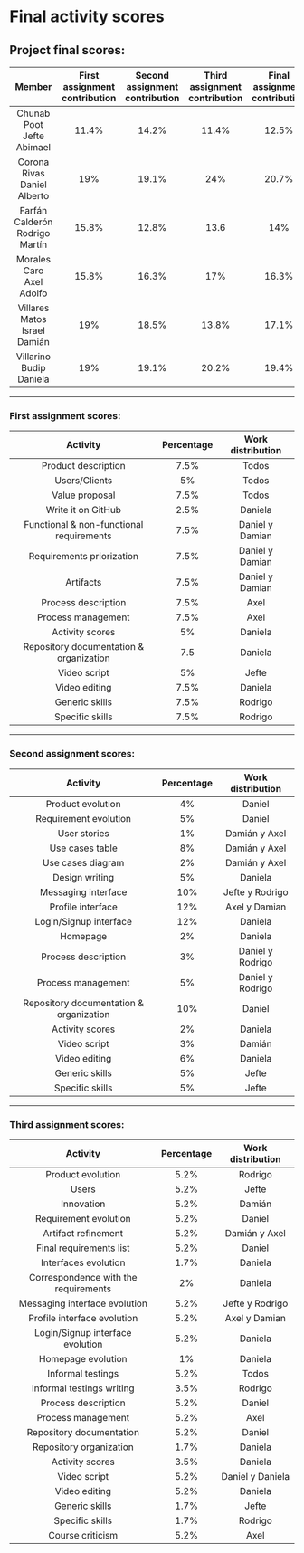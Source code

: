 # Final activity scores
## Project final scores:
|Member | First assignment contribution | Second assignment contribution | Third assignment contribution | Final assignment contribution|
|:------:|:--------:|:------:|:--------:|:------:|
| Chunab Poot Jefte Abimael| 11.4% | 14.2% | 11.4% |12.5% |
| Corona Rivas Daniel Alberto | 19% | 19.1%| 24% | 20.7% |
| Farfán Calderón Rodrigo Martín |15.8% | 12.8% |13.6 |14% |
| Morales Caro Axel Adolfo | 15.8% | 16.3% |17% | 16.3% |
| Villares Matos Israel Damián |19% | 18.5%| 13.8% |17.1% |
| Villarino Budip Daniela | 19% |19.1% |20.2%  | 19.4% |

---
### First assignment scores:
| Activity | Percentage | Work distribution |
|:------:|:--------:|:----------:|
| Product description | 7.5% | Todos
| Users/Clients | 5% | Todos
| Value proposal | 7.5% | Todos
| Write it on GitHub| 2.5%  | Daniela |
|Functional & non-functional requirements | 7.5%  | Daniel y Damian |
| Requirements priorization | 7.5%  | Daniel y Damian |
| Artifacts | 7.5%  | Daniel y Damian |
| Process description | 7.5%  | Axel |
| Process management | 7.5%  | Axel |
| Activity scores | 5%  | Daniela |
| Repository documentation & organization | 7.5 | Daniela |
| Video script | 5%  | Jefte |
| Video editing | 7.5%  | Daniela |
| Generic skills | 7.5%  | Rodrigo |
| Specific skills | 7.5%  | Rodrigo |

---
### Second assignment scores:
| Activity | Percentage | Work distribution |
|:------:|:--------:|:----------:|
| Product evolution | 4% | Daniel
| Requirement evolution | 5% | Daniel
| User stories | 1% | Damián y Axel
| Use cases table | 8% | Damián y Axel
| Use cases diagram | 2% | Damián y Axel
| Design writing | 5% | Daniela |
|Messaging interface | 10% | Jefte y Rodrigo |
| Profile interface | 12% | Axel y Damian |
| Login/Signup interface | 12% | Daniela |
| Homepage | 2% | Daniela |
| Process description | 3% | Daniel y Rodrigo |
| Process management | 5% | Daniel y Rodrigo |
| Repository documentation & organization | 10% | Daniel |
| Activity scores | 2% | Daniela |
| Video script | 3% | Damián |
| Video editing | 6% | Daniela |
| Generic skills | 5% | Jefte
| Specific skills | 5% | Jefte
----
### Third assignment scores:
| Activity | Percentage | Work distribution |
|:------:|:--------:|:----------:|
| Product evolution | 5.2% | Rodrigo
|Users | 5.2% | Jefte
|Innovation | 5.2% | Damián
| Requirement evolution  | 5.2% | Daniel
| Artifact refinement | 5.2% | Damián y Axel
| Final requirements list | 5.2% | Daniel
| Interfaces evolution | 1.7% | Daniela
| Correspondence with the requirements | 2% | Daniela
| Messaging interface evolution | 5.2% | Jefte y Rodrigo |
| Profile interface evolution| 5.2% | Axel y Damian |
| Login/Signup interface evolution | 5.2% | Daniela |
| Homepage evolution | 1% | Daniela|
| Informal testings | 5.2% | Todos
| Informal testings writing | 3.5% | Rodrigo
| Process description | 5.2% | Daniel |
| Process management | 5.2% | Axel|
| Repository documentation | 5.2% | Daniel |
| Repository organization | 1.7% | Daniela |
| Activity scores | 3.5% | Daniela |
| Video script | 5.2% | Daniel y Daniela |
| Video editing | 5.2% | Daniela |
| Generic skills | 1.7% | Jefte
| Specific skills | 1.7% | Rodrigo
| Course criticism | 5.2% | Axel

